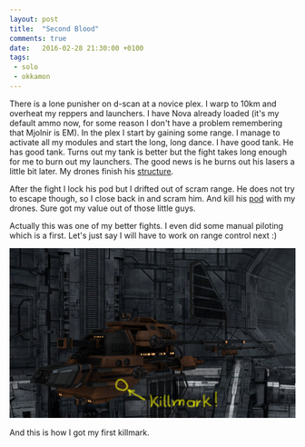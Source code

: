 ```yaml
---
layout: post
title:  "Second Blood"
comments: true
date:   2016-02-28 21:30:00 +0100
tags: 
 - solo
 - okkamon
---
```

There is a lone punisher on d-scan at a novice plex.  I warp to 10km and overheat my reppers and
launchers.  I have Nova already loaded (it's my default ammo now, for some reason I don't have
a problem remembering that Mjolnir is EM).  In the plex I start by gaining some range.  I manage
to activate all my modules and start the long, long dance.  I have good tank.  He has good tank.
Turns out my tank is better but the fight takes long enough for me to burn out my launchers.  The good news
is he burns out his lasers a little bit later.  My drones finish his [structure](https://zkillboard.com/kill/52321820/).

After the fight I lock his pod but I drifted out of scram range.  He does not try to escape though, so 
I close back in and scram him.  And kill his [pod](https://zkillboard.com/kill/52321841/) with my drones.  Sure 
got my value out of those little guys.

Actually this was one of my better fights.  I even did some manual piloting which is a first.  Let's 
just say I will have to work on range control next :)

![I haz killmark](/img/2016-02-18-second-blood-first-killmark.jpg)

And this is how I got my first killmark.
